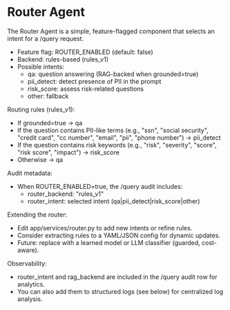 # Router Agent

The Router Agent is a simple, feature-flagged component that selects an intent for a /query request.

- Feature flag: ROUTER_ENABLED (default: false)
- Backend: rules-based (rules_v1)
- Possible intents:
  - qa: question answering (RAG-backed when grounded=true)
  - pii_detect: detect presence of PII in the prompt
  - risk_score: assess risk-related questions
  - other: fallback

Routing rules (rules_v1):
- If grounded=true → qa
- If the question contains PII-like terms (e.g., "ssn", "social security", "credit card", "cc number", "email", "pii", "phone number") → pii_detect
- If the question contains risk keywords (e.g., "risk", "severity", "score", "risk score", "impact") → risk_score
- Otherwise → qa

Audit metadata:
- When ROUTER_ENABLED=true, the /query audit includes:
  - router_backend: "rules_v1"
  - router_intent: selected intent (qa|pii_detect|risk_score|other)

Extending the router:
- Edit app/services/router.py to add new intents or refine rules.
- Consider extracting rules to a YAML/JSON config for dynamic updates.
- Future: replace with a learned model or LLM classifier (guarded, cost-aware).

Observability:
- router_intent and rag_backend are included in the /query audit row for analytics.
- You can also add them to structured logs (see below) for centralized log analysis.
